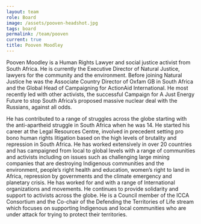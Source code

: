 ```yaml
---
layout: team
role: Board
image: /assets/pooven-headshot.jpg
tags: board
permalink: /team/pooven
current: true
title: Pooven Moodley
---
```

Pooven Moodley is a Human Rights Lawyer and social justice activist from South Africa. He is currently the Executive Director of Natural Justice, lawyers for the community and the environment. Before joining Natural Justice he was the Associate Country Director of Oxfam GB in South Africa and the Global Head of Campaigning for ActionAid International. He most recently led with other activists, the successful Campaign for A Just Energy Future to stop South Africa’s proposed massive nuclear deal with the Russians, against all odds.

He has contributed to a range of struggles across the globe starting with the anti-apartheid struggle in South Africa when he was 14. He started his career at the Legal Resources Centre, involved in precedent setting pro bono human rights litigation based on the high levels of brutality and repression in South Africa. He has worked extensively in over 20 countries and has campaigned from local to global levels with a range of communities and activists including on issues such as challenging large mining companies that are destroying Indigenous communities and the environment, people’s right health and education, women’s right to land in Africa, repression by governments and the climate emergency and planetary crisis. He has worked for and with a range of International organizations and movements. He continues to provide solidarity and support to activists across the globe. He is a Council member of the ICCA Consortium and the Co-chair of the Defending the Territories of Life stream which focuses on supporting Indigenous and local communities who are under attack for trying to protect their territories.

